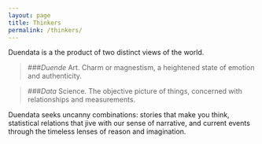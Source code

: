 ```yaml
---
layout: page
title: Thinkers
permalink: /thinkers/
---
```


Duendata is a the product of two distinct views of the world.

>###*Duende*
>Art. Charm or magnestism, a heightened state of emotion and authenticity.

>###*Data*
>Science. The objective picture of things, concerned with relationships and measurements.

Duendata seeks uncanny combinations: stories that make you think, statistical relations that jive with our sense of narrative, and current events through the timeless lenses of reason and imagination.
